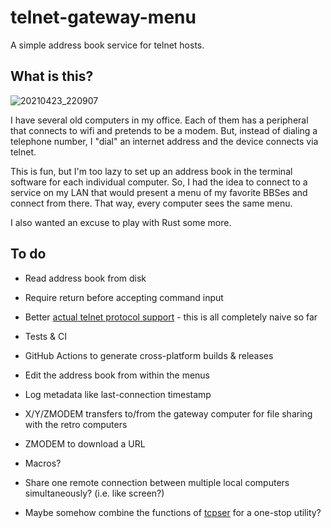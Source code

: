 # telnet-gateway-menu

A simple address book service for telnet hosts.

## What is this?

![20210423_220907](https://user-images.githubusercontent.com/21687/116024629-7c922f80-a603-11eb-8b9e-00dc978eebdd.jpg)

I have several old computers in my office. Each of them has a peripheral that connects to wifi and pretends to be a modem. But, instead of dialing a telephone number, I "dial" an internet address and the device connects via telnet.

This is fun, but I'm too lazy to set up an address book in the terminal software for each individual computer. So, I had the idea to connect to a service on my LAN that would present a menu of my favorite BBSes and connect from there. That way, every computer sees the same menu.

I also wanted an excuse to play with Rust some more.

## To do

* Read address book from disk

* Require return before accepting command input

* Better [actual telnet protocol support](https://github.com/envis10n/libtelnet-rs) - this is all completely naive so far

* Tests & CI

* GitHub Actions to generate cross-platform builds & releases

* Edit the address book from within the menus

* Log metadata like last-connection timestamp

* X/Y/ZMODEM transfers to/from the gateway computer for file sharing with the retro computers

* ZMODEM to download a URL

* Macros?

* Share one remote connection between multiple local computers simultaneously? (i.e. like screen?)

* Maybe somehow combine the functions of [tcpser] for a one-stop utility?

[tcpser]: https://github.com/go4retro/tcpser
